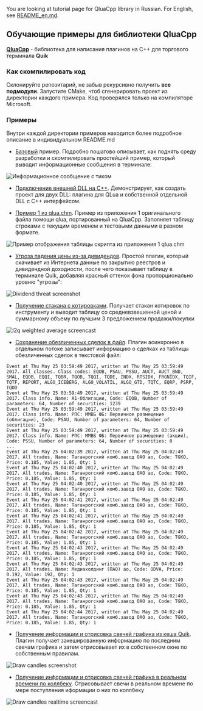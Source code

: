You are looking at tutorial page for QluaCpp library in Russian. For English, see [README_en.md](README_en.md).

## Обучающие примеры для библиотеки QluaCpp ##

[**QluaCpp**](https://github.com/elelel/qluacpp) - библиотека для написания плагинов на C++ для торгового терминала **Quik**

### Как скомпилировать код ###
Склонируйте репозитарий, не забыв рекурсивно получить **все подмодули**.
Запустите CMake, чтоб сгенерировать проект из директории каждого примера. 
Код проверялся только на компиляторе Microsoft.

### Примеры ###

Внутри каждой директории примеров находится более подробное описание в индивидуальном README.md

 - [Базовый](basic_tutorial) пример. Подробно пошагово описывает, как поднять среду разработки и скомпилировать простейший пример, который выводит информационные сообщения в терминале:
 
 ![Информационное сообщение с тиком](basic_tutorial/doc/message_screenshot.png)
 
 - [Подключение внешней DLL на C++](basic_dll). Демонстрирует, как создать проект для двух DLL: плагина для QLua и собственной отдельной DLL с C++ интерфейсом.
 
 - [Пример 1 из qlua.chm](qlua_chm_ex1). Пример из приложения 1 оригинального файла помощи qlua, портированный на QluaCpp. Заполняет таблицу строками с текущим временем и тестовыми данными в разном формате.
 
 ![Пример отображения таблицы скрипта из приложения 1 qlua.chm](qlua_chm_ex1/doc/qlua_chm_ex1.png)

 - [Угроза падения цены из-за дивидендов](dividend_threat). Простой плагин, который скачивает из Интернета данные по закрытию реестров и дивидендной доходности, после чего показывает таблицу в терминале Quik, добавляя красный оттенок фона пропорционально уровню "угрозы":

 ![Dividend threat screenshot](dividend_threat/doc/table_screenshot.png)
 
 - [Получение стакана с котировками](l2q_wa). Получает стакан котировок по инструменту и выводит таблицу со средневзвешенной ценой и суммарному объему по лучшим 3 предложением продажи/покупки

![l2q weighted average screencast](l2q_wa/doc/l2q_wa_screencast.gif) 

 - [Сохранение обезличенных сделок в файл](log_all_trades). Плагин асинхронно в отдельном потоке записывает информацию о сделках из таблицы обезличенных сделок в текстовой файл:

```
Event at Thu May 25 03:59:49 2017, written at Thu May 25 03:59:49 2017. All classes. Class codes: EQOB, PSAU, PSSU, AUCT, AUCT_BND, SMAL, EQDB, EQQI, TQBR, TQOB, TQQI, TQDE, INDX, RTSIDX, FRGNIDX, TQIF, TQTF, REPORT, ALGO_ICEBERG, ALGO_VOLATIL, ALGO_GTD, TQTC, EQRP, PSRP, TQOD
Event at Thu May 25 03:59:49 2017, written at Thu May 25 03:59:49 2017. Class info. Name: А1-Облигации, Code: EQOB, Number of parameters: 64, Number of securities: 1239
Event at Thu May 25 03:59:49 2017, written at Thu May 25 03:59:49 2017. Class info. Name: РПС: ММВБ ФБ: Первичное размещение (облигации), Code: PSAU, Number of parameters: 64, Number of securities: 23
Event at Thu May 25 03:59:49 2017, written at Thu May 25 03:59:49 2017. Class info. Name: РПС: ММВБ ФБ: Первичное размещение (акции), Code: PSSU, Number of parameters: 64, Number of securities: 0
...
Event at Thu May 25 04:02:39 2017, written at Thu May 25 04:02:49 2017. All trades. Name: Таганрогский комб.завод ОАО ао, Code: TGKO, Price: 0.185, Value: 1.85, Qty: 1
Event at Thu May 25 04:02:40 2017, written at Thu May 25 04:02:49 2017. All trades. Name: Таганрогский комб.завод ОАО ао, Code: TGKO, Price: 0.185, Value: 1.85, Qty: 1
Event at Thu May 25 04:02:40 2017, written at Thu May 25 04:02:49 2017. All trades. Name: Таганрогский комб.завод ОАО ао, Code: TGKO, Price: 0.185, Value: 1.85, Qty: 1
Event at Thu May 25 04:02:41 2017, written at Thu May 25 04:02:49 2017. All trades. Name: Таганрогский комб.завод ОАО ао, Code: TGKO, Price: 0.185, Value: 1.85, Qty: 1
Event at Thu May 25 04:02:41 2017, written at Thu May 25 04:02:49 2017. All trades. Name: Таганрогский комб.завод ОАО ао, Code: TGKO, Price: 0.185, Value: 1.85, Qty: 1
Event at Thu May 25 04:02:42 2017, written at Thu May 25 04:02:49 2017. All trades. Name: Таганрогский комб.завод ОАО ао, Code: TGKO, Price: 0.185, Value: 1.85, Qty: 1
Event at Thu May 25 04:02:43 2017, written at Thu May 25 04:02:49 2017. All trades. Name: Таганрогский комб.завод ОАО ао, Code: TGKO, Price: 0.185, Value: 1.85, Qty: 1
Event at Thu May 25 04:02:43 2017, written at Thu May 25 04:02:49 2017. All trades. Name: Медиахолдинг (ПАО) ао, Code: ODVA, Price: 0.192, Value: 192, Qty: 1
Event at Thu May 25 04:02:43 2017, written at Thu May 25 04:02:49 2017. All trades. Name: Таганрогский комб.завод ОАО ао, Code: TGKO, Price: 0.185, Value: 1.85, Qty: 1
Event at Thu May 25 04:02:43 2017, written at Thu May 25 04:02:49 2017. All trades. Name: Таганрогский комб.завод ОАО ао, Code: TGKO, Price: 0.185, Value: 1.85, Qty: 1
Event at Thu May 25 04:02:44 2017, written at Thu May 25 04:02:49 2017. All trades. Name: Таганрогский комб.завод ОАО ао, Code: TGKO, Price: 0.185, Value: 1.85, Qty: 1
```

 - [Получение информации и отрисовка свечей графика из кеша Quik](draw_candles). Плагин получает закешированную информацию по последним свечам графика и затем отрисовывает их в собственном окне по собственным правилам.

![Draw candles screenshot](draw_candles/doc/screenshot.png)

 - [Получение информации и отрисовка свечей графика в реальном времени по коллбеку](draw_candles_rt). Отрисовывает свечи в реальном времене по мере  поступления иформации о них по коллбеку

![Draw candles realtime screencast](draw_candles_rt/doc/screencast.gif)

